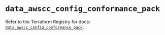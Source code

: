# `data_awscc_config_conformance_pack`

Refer to the Terraform Registry for docs: [`data_awscc_config_conformance_pack`](https://registry.terraform.io/providers/hashicorp/awscc/0.70.0/docs/data-sources/config_conformance_pack).
